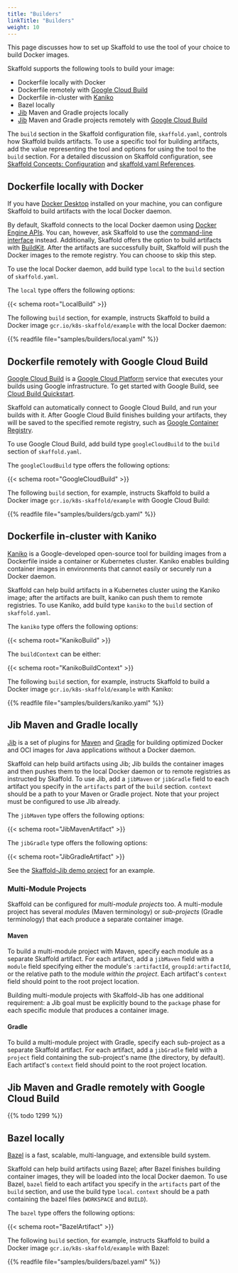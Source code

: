 ```yaml
---
title: "Builders"
linkTitle: "Builders"
weight: 10
---
```


This page discusses how to set up Skaffold to use the tool of your choice
to build Docker images.

Skaffold supports the following tools to build your image:

* Dockerfile locally with Docker
* Dockerfile remotely with [Google Cloud Build](https://cloud.google.com/cloud-build/docs/)
* Dockerfile in-cluster with [Kaniko](https://github.com/GoogleContainerTools/kaniko)
* Bazel locally
* [Jib](https://github.com/GoogleContainerTools/jib) Maven and Gradle projects locally
* [Jib](https://github.com/GoogleContainerTools/jib) Maven and Gradle projects remotely with [Google Cloud Build](https://cloud.google.com/cloud-build/docs/)

The `build` section in the Skaffold configuration file, `skaffold.yaml`,
controls how Skaffold builds artifacts. To use a specific tool for building
artifacts, add the value representing the tool and options for using the tool
to the `build` section. For a detailed discussion on Skaffold configuration,
see [Skaffold Concepts: Configuration](/docs/concepts/#configuration) and
[skaffold.yaml References](/docs/references/yaml).

## Dockerfile locally with Docker

If you have [Docker Desktop](https://www.docker.com/products/docker-desktop)
installed on your machine, you can configure Skaffold to build artifacts with
the local Docker daemon. 

By default, Skaffold connects to the local Docker daemon using
[Docker Engine APIs](https://docs.docker.com/develop/sdk/). You can, however,
ask Skaffold to use the [command-line interface](https://docs.docker.com/engine/reference/commandline/cli/)
instead. Additionally, Skaffold offers the option to build artifacts with
[BuildKit](https://github.com/moby/buildkit). After the artifacts are
successfully built, Skaffold will push the Docker
images to the remote registry. You can choose to skip this step.

To use the local Docker daemon, add build type `local` to the `build` section
of `skaffold.yaml`.

The `local` type offers the following options:

{{< schema root="LocalBuild" >}}

The following `build` section, for example, instructs Skaffold to build a
Docker image `gcr.io/k8s-skaffold/example` with the local Docker daemon: 

{{% readfile file="samples/builders/local.yaml" %}}

## Dockerfile remotely with Google Cloud Build

[Google Cloud Build](https://cloud.google.com/cloud-build/) is a
[Google Cloud Platform](https://cloud.google.com) service that executes
your builds using Google infrastructure. To get started with Google 
Build, see [Cloud Build Quickstart](https://cloud.google.com/cloud-build/docs/quickstart-docker).

Skaffold can automatically connect to Google Cloud Build, and run your builds
with it. After Google Cloud Build finishes building your artifacts, they will
be saved to the specified remote registry, such as
[Google Container Registry](https://cloud.google.com/container-registry/).

To use Google Cloud Build, add build type `googleCloudBuild` to the `build`
section of `skaffold.yaml`.

The `googleCloudBuild` type offers the following options:

{{< schema root="GoogleCloudBuild" >}}

The following `build` section, for example, instructs Skaffold to build a
Docker image `gcr.io/k8s-skaffold/example` with Google Cloud Build: 

{{% readfile file="samples/builders/gcb.yaml" %}}

## Dockerfile in-cluster with Kaniko  

[Kaniko](https://github.com/GoogleContainerTools/kaniko) is a Google-developed
open-source tool for building images from a Dockerfile inside a container or
Kubernetes cluster. Kaniko enables building container images in environments
that cannot easily or securely run a Docker daemon.

Skaffold can help build artifacts in a Kubernetes cluster using the Kaniko
image; after the artifacts are built, kaniko can push them to remote registries.
To use Kaniko, add build type `kaniko` to the `build` section of
`skaffold.yaml`.

The `kaniko` type offers the following options:

{{< schema root="KanikoBuild" >}}

The `buildContext` can be either:

{{< schema root="KanikoBuildContext" >}}

The following `build` section, for example, instructs Skaffold to build a
Docker image `gcr.io/k8s-skaffold/example` with Kaniko: 

{{% readfile file="samples/builders/kaniko.yaml" %}}

## Jib Maven and Gradle locally 

[Jib](https://github.com/GoogleContainerTools/jib#jib) is a set of plugins for
[Maven](https://github.com/GoogleContainerTools/jib/blob/master/jib-maven-plugin) and 
[Gradle](https://github.com/GoogleContainerTools/jib/blob/master/jib-gradle-plugin)
for building optimized Docker and OCI images for Java applications
without a Docker daemon.

Skaffold can help build artifacts using Jib; Jib builds the container images and then
pushes them to the local Docker daemon or to remote registries as instructed by Skaffold.
To use Jib, add a `jibMaven` or `jibGradle` field to each artifact you specify in the
`artifacts` part of the `build` section.  `context` should be a path to
your Maven or Gradle project.  Note that your project must be configured
to use Jib already.

The `jibMaven` type offers the following options:

{{< schema root="JibMavenArtifact" >}}

The `jibGradle` type offers the following options:

{{< schema root="JibGradleArtifact" >}}

See the [Skaffold-Jib demo project](https://github.com/GoogleContainerTools/skaffold/blob/master/examples/jib/)
for an example.

### Multi-Module Projects

Skaffold can be configured for _multi-module projects_ too.  A multi-module project
has several _modules_ (Maven terminology) or _sub-projects_ (Gradle terminology) that
each produce a separate container image.

#### Maven

To build a multi-module project with Maven, specify each module as a separate
Skaffold artifact.  For each artifact, add a `jibMaven` field with a `module` field
specifying either the module's `:artifactId`, `groupId:artifactId`, or the relative path
to the module _within the project_.  Each artifact's `context` field
should point to the root project location.

Building multi-module projects with Skaffold-Jib has one additional requirement: 
a Jib goal must be explicitly bound to the `package` phase for each specific
module that produces a container image.

#### Gradle

To build a multi-module project with Gradle, specify each sub-project as a separate
Skaffold artifact.  For each artifact, add a `jibGradle` field with a `project` field
containing the sub-project's name (the directory, by default).  Each artifact's `context` field
should point to the root project location.

## Jib Maven and Gradle remotely with Google Cloud Build 

{{% todo 1299 %}} 

## Bazel locally

[Bazel](https://bazel.build/) is a fast, scalable, multi-language, and
extensible build system. 

Skaffold can help build artifacts using Bazel; after Bazel finishes building
container images, they will be loaded into the local Docker daemon. To use
Bazel, `bazel` field to each artifact you specify in the
`artifacts` part of the `build` section, and use the build type `local`.
`context` should be a path containing the bazel files
(`WORKSPACE` and `BUILD`).

The `bazel` type offers the following options:

{{< schema root="BazelArtifact" >}}

The following `build` section, for example, instructs Skaffold to build a
Docker image `gcr.io/k8s-skaffold/example` with Bazel:

{{% readfile file="samples/builders/bazel.yaml" %}}

